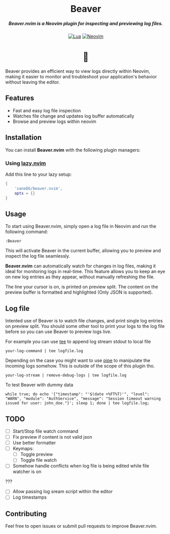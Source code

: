 <div align="center">

# Beaver
##### **Beaver.nvim** is a Neovim plugin for inspecting and previewing log files.

[![Lua](https://img.shields.io/badge/Lua-blue.svg?style=for-the-badge&logo=lua)](http://www.lua.org)
[![Neovim](https://img.shields.io/badge/Neovim%200.8+-green.svg?style=for-the-badge&logo=neovim)](https://neovim.io)

# 🦫

</div>


Beaver provides an efficient way to view logs directly within Neovim, making it easier to monitor and troubleshoot your application's behavior without leaving the editor.

## Features
- Fast and easy log file inspection
- Watches file change and updates log buffer automatically
- Browse and preview logs within neovim

## Installation

You can install **Beaver.nvim** with the following plugin managers:

### Using [lazy.nvim](https://github.com/folke/lazy.nvim)

Add this line to your lazy setup:

```lua
{
    'saneDG/beaver.nvim',
    opts = {}
}
```

## Usage

To start using Beaver.nvim, simply open a log file in Neovim and run the following command:

```
:Beaver
```

This will activate Beaver in the current buffer, allowing you to preview and inspect the log file seamlessly.

**Beaver.nvim** can automatically watch for changes in log files, making it ideal for monitoring logs in real-time. This feature allows you to keep an eye on new log entries as they appear, without manually refreshing the file.

The line your cursor is on, is printed on preview split. The content on the preview buffer is formatted and highlighted (Only JSON is supported).

## Log file

Intented use of Beaver is to watch file changes, and print single log entries on preview split. You should some other tool to print your logs to the log file before so you can use Beaver to preview logs live.

For example you can use [tee](https://www.gnu.org/software/coreutils/manual/html_node/tee-invocation.html) to append log stream stdout to local file
```
your-log-command | tee logfile.log
```

Depending on the case you might want to use [pipe](https://www.gnu.org/software/bash/manual/html_node/Pipelines.html) to manipulate the incoming logs somehow. This is outside of the scope of this plugin tho.
```
your-log-stream | remove-debug-logs | tee logfile.log
```

To test Beaver with dummy data
```
while true; do echo '{"timestamp": "'$(date +%FT%T)'", "level": "WARN", "module": "AuthService", "message": "Session timeout warning issued for user: john_doe."}'; sleep 1; done | tee logfile.log;
```

## TODO
- [ ] Start/Stop file watch command
- [ ] Fix preview if content is not valid json
- [ ] Use better formatter
- [ ] Keymaps:
    - [ ] Toggle preview
    - [ ] Toggle file watch
- [ ] Somehow handle conflicts when log file is being edited while file watcher is on

???
- [ ] Allow passing log sream script within the editor
- [ ] Log timestamps

## Contributing

Feel free to open issues or submit pull requests to improve Beaver.nvim.
